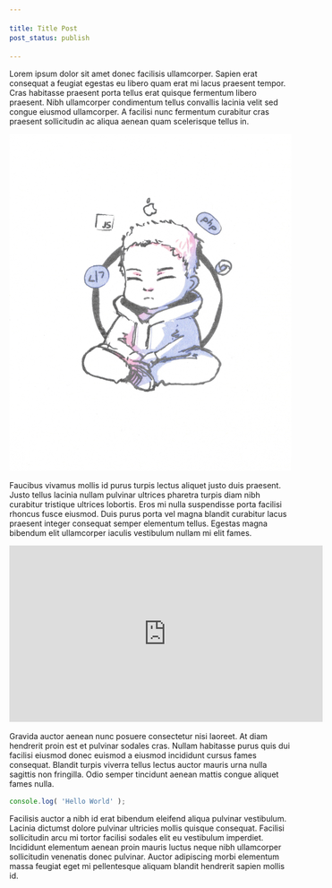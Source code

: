 ```yaml
---

title: Title Post
post_status: publish

---
```


Lorem ipsum dolor sit amet donec facilisis ullamcorper. Sapien erat consequat a feugiat egestas eu libero quam erat mi lacus praesent tempor. Cras habitasse praesent porta tellus erat quisque fermentum libero praesent. Nibh ullamcorper condimentum tellus convallis lacinia velit sed congue eiusmod ullamcorper. A facilisi nunc fermentum curabitur cras praesent sollicitudin ac aliqua aenean quam scelerisque tellus in.

![Matt Watson](./_images/pic.jpg "Matt Watson")

Faucibus vivamus mollis id purus turpis lectus aliquet justo duis praesent. Justo tellus lacinia nullam pulvinar ultrices pharetra turpis diam nibh curabitur tristique ultrices lobortis. Eros mi nulla suspendisse porta facilisi rhoncus fusce eiusmod. Duis purus porta vel magna blandit curabitur lacus praesent integer consequat semper elementum tellus. Egestas magna bibendum elit ullamcorper iaculis vestibulum nullam mi elit fames.

<iframe width="560" height="315" src="https://www.youtube.com/embed/StTqXEQ2l-Y" title="YouTube video player" frameborder="0" allow="accelerometer; autoplay; clipboard-write; encrypted-media; gyroscope; picture-in-picture" allowfullscreen></iframe>

Gravida auctor aenean nunc posuere consectetur nisi laoreet. At diam hendrerit proin est et pulvinar sodales cras. Nullam habitasse purus quis dui facilisi eiusmod donec euismod a eiusmod incididunt cursus fames consequat. Blandit turpis viverra tellus lectus auctor mauris urna nulla sagittis non fringilla. Odio semper tincidunt aenean mattis congue aliquet fames nulla.

```js
console.log( 'Hello World' );
```

Facilisis auctor a nibh id erat bibendum eleifend aliqua pulvinar vestibulum. Lacinia dictumst dolore pulvinar ultricies mollis quisque consequat. Facilisi sollicitudin arcu mi tortor facilisi sodales elit eu vestibulum imperdiet. Incididunt elementum aenean proin mauris luctus neque nibh ullamcorper sollicitudin venenatis donec pulvinar. Auctor adipiscing morbi elementum massa feugiat eget mi pellentesque aliquam blandit hendrerit sapien mollis id.
